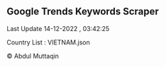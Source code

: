 

## Google Trends Keywords Scraper 
 
Last Update 14-12-2022 , 03:42:25

Country List :
VIETNAM.json



© Abdul Muttaqin 
